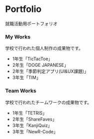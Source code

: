 # Portfolio
就職活動用ポートフォリオ

### My Works
学校で行われた個人制作の成果物です。
- 1年生「TicTacToe」
- 2年生「DOGE JAPANESE」
- 2年生「季節判定アプリ(UI&UX課題)」
- 3年生「TIM」

### Team Works
学校で行われたチームワークの成果物です。
- 1年生「TETRIS」
- 2年生「ShareFaves」
- 3年生「KanjiQuiz」
- 3年生「NewR-Code」